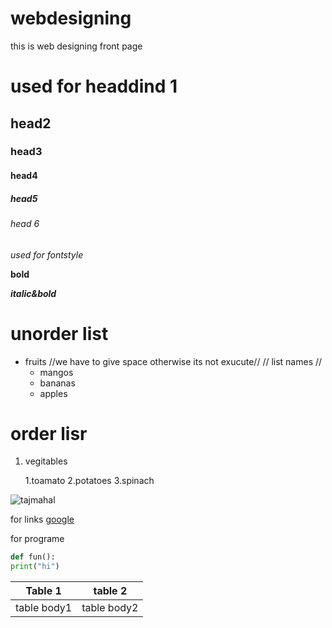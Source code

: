 # webdesigning
this is web designing front page
# used for headdind 1
## head2
### head3
#### head4
##### head5
###### head 6

*used for fontstyle*

**bold**

***italic&bold***

# unorder list  
* fruits    //we have to give space otherwise its not exucute//  // list names //
  * mangos
  * bananas
  * apples

# order lisr
1. vegitables

      1.toamato
      2.potatoes
      3.spinach


![tajmahal](https://lp-cms-production.imgix.net/2020-11/GettyRF_494057771.jpg) 


for links
[google](https://www.google.com)

for programe
~~~python
def fun():
print("hi")
~~~

Table 1 | table 2
--------|-----
table body1|table body2

